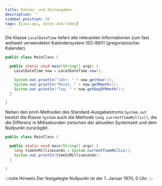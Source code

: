 ```yaml
---
title: Datums- und Zeitangaben
description: ''
sidebar_position: 20
tags: [java-api, dates-and-times]
---
```


Die Klasse `LocalDateTime` liefert alle relevanten Informationen zum fast weltweit verwendeten Kalendersystem ISO-8601 (gregorianischer Kalender).

```java title="MainClass.java" showLineNumbers
public class MainClass {

  public static void main(String[] args) {
    LocalDateTime now = LocalDateTime.now();

    System.out.println("Jahr: " + now.getYear());
    System.out.println("Monat: " + now.getMonth());
    System.out.println("Tag: " + now.getDayOfMonth());
  }

}
```

Neben den print-Methoden des Standard-Ausgabestroms `System.out` besitzt die Klasse `System` auch die Methode `long currentTimeMillis()`, die die Differenz in Millisekunden zwischen der aktuellen Systemzeit und dem Nullpunkt zurückgibt.


```java title="MainClass.java" showLineNumbers
public class MainClass {

  public static void main(String[] args) {
    long timeInMilliseconds = System.currentTimeMillis();
    System.out.println(timeInMilliseconds);
  }

}
```

:::note Hinweis
Der festgelegte Nullpunkt ist der 1. Januar 1970, 0 Uhr.
:::
